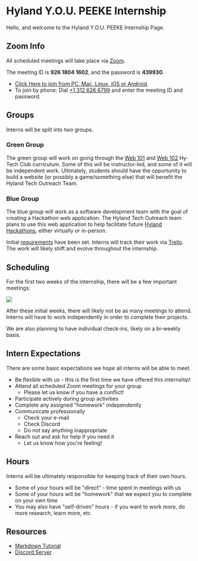 # Hyland Y.O.U. PEEKE Internship
Hello, and welcome to the Hyland Y.O.U. PEEKE Internship Page.

## Zoom Info
All scheduled meetings will take place via [Zoom](https://zoom.us/).

The meeting ID is **926 1804 1602**, and the password is **439930**.

- [Click Here to join from PC, Mac, Linux, iOS or Android](https://hyland.zoom.us/j/92618041602?pwd=c0p1aS9tZHdXOGVmSndNQURVTVU4dz09).
- To join by phone: Dial [+1 312 626 6799](tel:+13126266799) and enter the meeting ID and password.

## Groups
Interns will be split into two groups.

### Green Group
The green group will work on going through the [Web 101](https://hylandtechclub.com/web-101) and [Web 102](https://hylandtechclub.com/web-102) Hy-Tech Club curriculum. Some of this will be instructor-led, and some of it will be independent work. Ultimately, students should have the opportunity to build a website (or possibly a game/something else) that will benefit the Hyland Tech Outreach Team.

### Blue Group
The blue group will work as a software development team with the goal of creating a Hackathon web application. The Hyland Tech Outreach team plans to use this web application to help facilitate future [Hyland Hackathons](https://hyland.com/hackathon), either virtually _or_ in-person.

Initial [requirements](HackathonAppRequirements.md) have been set. Interns will track their work via [Trello](https://trello.com). The work will likely shift and evolve throughout the internship.

## Scheduling
For the first two weeks of the internship, there will be a few important meetings:

![](https://i.imgur.com/mllda2d.png)

After these initial weeks, there will likely not be as many meetings to attend. Interns will have to work independently in order to complete their projects.

We are also planning to have individual check-ins, likely on a bi-weekly basis.

## Intern Expectations
There are some basic expectations we hope all interns will be able to meet.

- Be flexible with us - this is the first time we have offered this internship!
- Attend all scheduled Zoom meetings for your group
  - Please let us know if you have a conflict!
- Participate actively during group activities
- Complete any assigned "homework" independently
- Communicate professionally
  - Check your e-mail
  - Check Discord
  - Do not say anything inappropriate
- Reach out and ask for help if you need it
  - Let us know how you're feeling!

## Hours
Interns will be ultimately responsible for keeping track of their own hours.

- Some of your hours will be "direct" - time spent in meetings with us
- Some of your hours will be "homework" that we expect you to complete on your own time
- You may also have "self-driven" hours - if you want to work more, do more research, learn more, etc

## Resources
- [Markdown Tutorial](https://www.markdowntutorial.com/)
- [Discord Server](https://discord.com/invite/97548yXFcj)